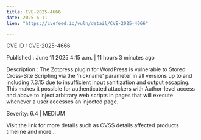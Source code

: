 ```yaml
---
title: CVE-2025-4666
date: 2025-6-11
lien: "https://cvefeed.io/vuln/detail/CVE-2025-4666"

---
```


CVE ID : CVE-2025-4666

Published :  June 11
2025
4:15 a.m. | 11 hours
3 minutes ago

Description : The Zotpress plugin for WordPress is vulnerable to Stored Cross-Site Scripting via the ‘nickname’ parameter in all versions up to
and including
7.3.15 due to insufficient input sanitization and output escaping. This makes it possible for authenticated attackers
with Author-level access and above
to inject arbitrary web scripts in pages that will execute whenever a user accesses an injected page.

Severity: 6.4 | MEDIUM

Visit the link for more details
such as CVSS details
affected products
timeline
and more...
